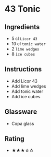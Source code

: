 # 43 Tonic

## Ingredients
- 5 cl `Licor 43`
- 10 cl `tonic water`
- 2 `lime wedges`
- 8 `ice cubes`

## Instructions
- Add Licor 43
- Add lime wedges
- Add tonic water
- Add ice cubes

## Glassware
- Copa glass

## Rating
- ★★★☆☆